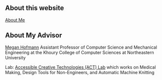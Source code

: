 ## About this website

[About Me](./about-me.html)

## About My Advisor

[Megan Hofmann](https://www.megan-hofmann.com/)
Assistant Professor of Computer Science and Mechanical Engineering at the Khoury College of Computer Sciences at Northeastern University

Lab: [Accessible Creative Technologies (ACT) Lab](https://actlab.sites.northeastern.edu/research/) which works on Medical Making, Design Tools for Non-Engineers, and Automatic Machine Knitting

